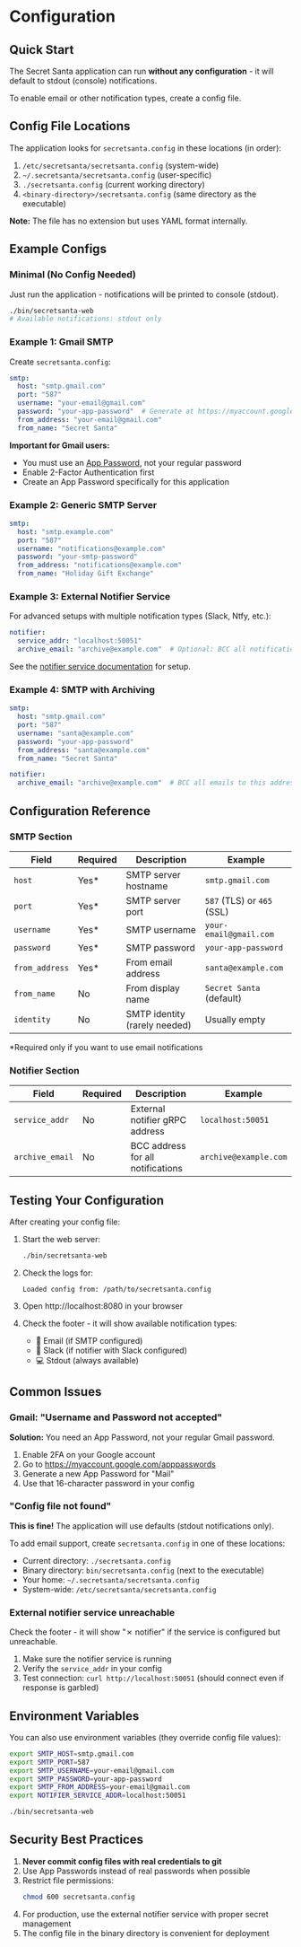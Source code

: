 # Configuration

## Quick Start

The Secret Santa application can run **without any configuration** - it will default to stdout (console) notifications.

To enable email or other notification types, create a config file.

## Config File Locations

The application looks for `secretsanta.config` in these locations (in order):

1. `/etc/secretsanta/secretsanta.config` (system-wide)
2. `~/.secretsanta/secretsanta.config` (user-specific)
3. `./secretsanta.config` (current working directory)
4. `<binary-directory>/secretsanta.config` (same directory as the executable)

**Note:** The file has no extension but uses YAML format internally.

## Example Configs

### Minimal (No Config Needed)

Just run the application - notifications will be printed to console (stdout).

```bash
./bin/secretsanta-web
# Available notifications: stdout only
```

### Example 1: Gmail SMTP

Create `secretsanta.config`:

```yaml
smtp:
  host: "smtp.gmail.com"
  port: "587"
  username: "your-email@gmail.com"
  password: "your-app-password"  # Generate at https://myaccount.google.com/apppasswords
  from_address: "your-email@gmail.com"
  from_name: "Secret Santa"
```

**Important for Gmail users:**
- You must use an [App Password](https://myaccount.google.com/apppasswords), not your regular password
- Enable 2-Factor Authentication first
- Create an App Password specifically for this application

### Example 2: Generic SMTP Server

```yaml
smtp:
  host: "smtp.example.com"
  port: "587"
  username: "notifications@example.com"
  password: "your-smtp-password"
  from_address: "notifications@example.com"
  from_name: "Holiday Gift Exchange"
```

### Example 3: External Notifier Service

For advanced setups with multiple notification types (Slack, Ntfy, etc.):

```yaml
notifier:
  service_addr: "localhost:50051"
  archive_email: "archive@example.com"  # Optional: BCC all notifications
```

See the [notifier service documentation](https://github.com/igodwin/notifier) for setup.

### Example 4: SMTP with Archiving

```yaml
smtp:
  host: "smtp.gmail.com"
  port: "587"
  username: "santa@example.com"
  password: "your-app-password"
  from_address: "santa@example.com"
  from_name: "Secret Santa"

notifier:
  archive_email: "archive@example.com"  # BCC all emails to this address
```

## Configuration Reference

### SMTP Section

| Field | Required | Description | Example |
|-------|----------|-------------|---------|
| `host` | Yes* | SMTP server hostname | `smtp.gmail.com` |
| `port` | Yes* | SMTP server port | `587` (TLS) or `465` (SSL) |
| `username` | Yes* | SMTP username | `your-email@gmail.com` |
| `password` | Yes* | SMTP password | `your-app-password` |
| `from_address` | Yes* | From email address | `santa@example.com` |
| `from_name` | No | From display name | `Secret Santa` (default) |
| `identity` | No | SMTP identity (rarely needed) | Usually empty |

*Required only if you want to use email notifications

### Notifier Section

| Field | Required | Description | Example |
|-------|----------|-------------|---------|
| `service_addr` | No | External notifier gRPC address | `localhost:50051` |
| `archive_email` | No | BCC address for all notifications | `archive@example.com` |

## Testing Your Configuration

After creating your config file:

1. Start the web server:
   ```bash
   ./bin/secretsanta-web
   ```

2. Check the logs for:
   ```
   Loaded config from: /path/to/secretsanta.config
   ```

3. Open http://localhost:8080 in your browser

4. Check the footer - it will show available notification types:
   - 📧 Email (if SMTP configured)
   - 💬 Slack (if notifier with Slack configured)
   - 💻 Stdout (always available)

## Common Issues

### Gmail: "Username and Password not accepted"

**Solution:** You need an App Password, not your regular Gmail password.
1. Enable 2FA on your Google account
2. Go to https://myaccount.google.com/apppasswords
3. Generate a new App Password for "Mail"
4. Use that 16-character password in your config

### "Config file not found"

**This is fine!** The application will use defaults (stdout notifications only).

To add email support, create `secretsanta.config` in one of these locations:
- Current directory: `./secretsanta.config`
- Binary directory: `bin/secretsanta.config` (next to the executable)
- Your home: `~/.secretsanta/secretsanta.config`
- System-wide: `/etc/secretsanta/secretsanta.config`

### External notifier service unreachable

Check the footer - it will show "✗ notifier" if the service is configured but unreachable.

1. Make sure the notifier service is running
2. Verify the `service_addr` in your config
3. Test connection: `curl http://localhost:50051` (should connect even if response is garbled)

## Environment Variables

You can also use environment variables (they override config file values):

```bash
export SMTP_HOST=smtp.gmail.com
export SMTP_PORT=587
export SMTP_USERNAME=your-email@gmail.com
export SMTP_PASSWORD=your-app-password
export SMTP_FROM_ADDRESS=your-email@gmail.com
export NOTIFIER_SERVICE_ADDR=localhost:50051

./bin/secretsanta-web
```

## Security Best Practices

1. **Never commit config files with real credentials to git**
2. Use App Passwords instead of real passwords when possible
3. Restrict file permissions:
   ```bash
   chmod 600 secretsanta.config
   ```
4. For production, use the external notifier service with proper secret management
5. The config file in the binary directory is convenient for deployment

